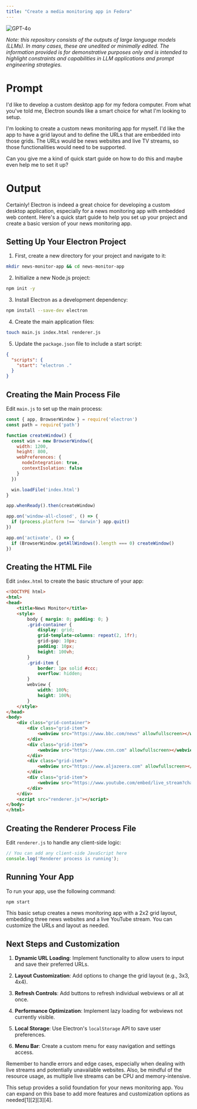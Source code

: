 ```yaml
---
title: "Create a media monitoring app in Fedora"
---
```

![GPT-4o](https://img.shields.io/badge/GPT--4o-3333FF?style=for-the-badge&logo=openai&logoColor=white)



*Note: this repository consists of the outputs of large language models (LLMs). In many cases, these are unedited or minimally edited. The information provided is for demonstrative purposes only and is intended to highlight constraints and capabilities in LLM applications and prompt engineering strategies.*


# Prompt

I'd like to develop a custom desktop app for my fedora computer. From what you've told me, Electron sounds like a smart choice for what I'm looking to setup.

I'm looking to create a custom news monitoring app for myself. I'd like the app to have a grid layout and to define the URLs that are embedded into those grids. The URLs would be news websites and live TV streams, so those functionalities would need to be supported. 

Can you give me a kind of quick start guide on how to do this and maybe even help me to set it up?

# Output

Certainly! Electron is indeed a great choice for developing a custom desktop application, especially for a news monitoring app with embedded web content. Here's a quick start guide to help you set up your project and create a basic version of your news monitoring app.

## Setting Up Your Electron Project

1. First, create a new directory for your project and navigate to it:

```bash
mkdir news-monitor-app && cd news-monitor-app
```

2. Initialize a new Node.js project:

```bash
npm init -y
```

3. Install Electron as a development dependency:

```bash
npm install --save-dev electron
```

4. Create the main application files:

```bash
touch main.js index.html renderer.js
```

5. Update the `package.json` file to include a start script:

```json
{
  "scripts": {
    "start": "electron ."
  }
}
```

## Creating the Main Process File

Edit `main.js` to set up the main process:

```javascript
const { app, BrowserWindow } = require('electron')
const path = require('path')

function createWindow() {
  const win = new BrowserWindow({
    width: 1200,
    height: 800,
    webPreferences: {
      nodeIntegration: true,
      contextIsolation: false
    }
  })

  win.loadFile('index.html')
}

app.whenReady().then(createWindow)

app.on('window-all-closed', () => {
  if (process.platform !== 'darwin') app.quit()
})

app.on('activate', () => {
  if (BrowserWindow.getAllWindows().length === 0) createWindow()
})
```

## Creating the HTML File

Edit `index.html` to create the basic structure of your app:

```html
<!DOCTYPE html>
<html>
<head>
    <title>News Monitor</title>
    <style>
        body { margin: 0; padding: 0; }
        .grid-container {
            display: grid;
            grid-template-columns: repeat(2, 1fr);
            grid-gap: 10px;
            padding: 10px;
            height: 100vh;
        }
        .grid-item {
            border: 1px solid #ccc;
            overflow: hidden;
        }
        webview {
            width: 100%;
            height: 100%;
        }
    </style>
</head>
<body>
    <div class="grid-container">
        <div class="grid-item">
            <webview src="https://www.bbc.com/news" allowfullscreen></webview>
        </div>
        <div class="grid-item">
            <webview src="https://www.cnn.com" allowfullscreen></webview>
        </div>
        <div class="grid-item">
            <webview src="https://www.aljazeera.com" allowfullscreen></webview>
        </div>
        <div class="grid-item">
            <webview src="https://www.youtube.com/embed/live_stream?channel=UCeY0bbntWzzVIaj2z3QigXg" allowfullscreen></webview>
        </div>
    </div>
    <script src="renderer.js"></script>
</body>
</html>
```

## Creating the Renderer Process File

Edit `renderer.js` to handle any client-side logic:

```javascript
// You can add any client-side JavaScript here
console.log('Renderer process is running');
```

## Running Your App

To run your app, use the following command:

```bash
npm start
```

This basic setup creates a news monitoring app with a 2x2 grid layout, embedding three news websites and a live YouTube stream. You can customize the URLs and layout as needed.

## Next Steps and Customization

1. **Dynamic URL Loading**: Implement functionality to allow users to input and save their preferred URLs.

2. **Layout Customization**: Add options to change the grid layout (e.g., 3x3, 4x4).

3. **Refresh Controls**: Add buttons to refresh individual webviews or all at once.

4. **Performance Optimization**: Implement lazy loading for webviews not currently visible.

5. **Local Storage**: Use Electron's `localStorage` API to save user preferences.

6. **Menu Bar**: Create a custom menu for easy navigation and settings access.

Remember to handle errors and edge cases, especially when dealing with live streams and potentially unavailable websites. Also, be mindful of the resource usage, as multiple live streams can be CPU and memory-intensive.

This setup provides a solid foundation for your news monitoring app. You can expand on this base to add more features and customization options as needed[1][2][3][4].

 